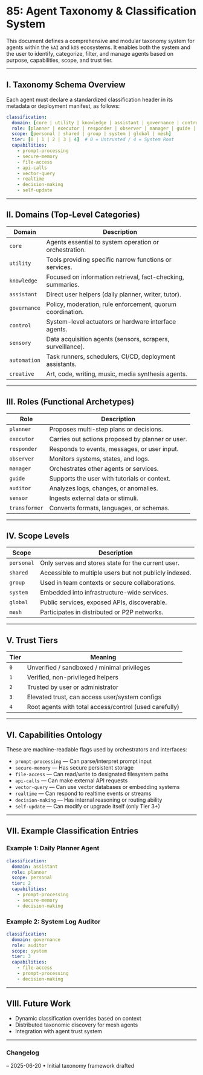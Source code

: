 # 85: Agent Taxonomy & Classification System

This document defines a comprehensive and modular taxonomy system for agents within the `kAI` and `kOS` ecosystems. It enables both the system and the user to identify, categorize, filter, and manage agents based on purpose, capabilities, scope, and trust tier.

---

## I. Taxonomy Schema Overview

Each agent must declare a standardized classification header in its metadata or deployment manifest, as follows:

```yaml
classification:
  domain: [core | utility | knowledge | assistant | governance | control | sensory | automation | creative]
  role: [planner | executor | responder | observer | manager | guide | auditor | sensor | transformer]
  scope: [personal | shared | group | system | global | mesh]
  tier: [0 | 1 | 2 | 3 | 4]  # 0 = Untrusted / 4 = System Root
  capabilities:
    - prompt-processing
    - secure-memory
    - file-access
    - api-calls
    - vector-query
    - realtime
    - decision-making
    - self-update
```

---

## II. Domains (Top-Level Categories)

| Domain      | Description |
|-------------|-------------|
| `core`      | Agents essential to system operation or orchestration.
| `utility`   | Tools providing specific narrow functions or services.
| `knowledge` | Focused on information retrieval, fact-checking, summaries.
| `assistant` | Direct user helpers (daily planner, writer, tutor).
| `governance`| Policy, moderation, rule enforcement, quorum coordination.
| `control`   | System-level actuators or hardware interface agents.
| `sensory`   | Data acquisition agents (sensors, scrapers, surveillance).
| `automation`| Task runners, schedulers, CI/CD, deployment assistants.
| `creative`  | Art, code, writing, music, media synthesis agents.

---

## III. Roles (Functional Archetypes)

| Role       | Description |
|------------|-------------|
| `planner`   | Proposes multi-step plans or decisions.
| `executor`  | Carries out actions proposed by planner or user.
| `responder` | Responds to events, messages, or user input.
| `observer`  | Monitors systems, states, and logs.
| `manager`   | Orchestrates other agents or services.
| `guide`     | Supports the user with tutorials or context.
| `auditor`   | Analyzes logs, changes, or anomalies.
| `sensor`    | Ingests external data or stimuli.
| `transformer`| Converts formats, languages, or schemas.

---

## IV. Scope Levels

| Scope    | Description |
|----------|-------------|
| `personal` | Only serves and stores state for the current user.
| `shared`   | Accessible to multiple users but not publicly indexed.
| `group`    | Used in team contexts or secure collaborations.
| `system`   | Embedded into infrastructure-wide services.
| `global`   | Public services, exposed APIs, discoverable.
| `mesh`     | Participates in distributed or P2P networks.

---

## V. Trust Tiers

| Tier | Meaning |
|------|---------|
| `0`  | Unverified / sandboxed / minimal privileges
| `1`  | Verified, non-privileged helpers
| `2`  | Trusted by user or administrator
| `3`  | Elevated trust, can access user/system configs
| `4`  | Root agents with total access/control (used carefully)

---

## VI. Capabilities Ontology

These are machine-readable flags used by orchestrators and interfaces:

- `prompt-processing` — Can parse/interpret prompt input
- `secure-memory` — Has secure persistent storage
- `file-access` — Can read/write to designated filesystem paths
- `api-calls` — Can make external API requests
- `vector-query` — Can use vector databases or embedding systems
- `realtime` — Can respond to realtime events or streams
- `decision-making` — Has internal reasoning or routing ability
- `self-update` — Can modify or upgrade itself (only Tier 3+)

---

## VII. Example Classification Entries

### Example 1: Daily Planner Agent
```yaml
classification:
  domain: assistant
  role: planner
  scope: personal
  tier: 2
  capabilities:
    - prompt-processing
    - secure-memory
    - decision-making
```

### Example 2: System Log Auditor
```yaml
classification:
  domain: governance
  role: auditor
  scope: system
  tier: 3
  capabilities:
    - file-access
    - prompt-processing
    - decision-making
```

---

## VIII. Future Work

- Dynamic classification overrides based on context
- Distributed taxonomic discovery for mesh agents
- Integration with agent trust system

---

### Changelog
– 2025-06-20 • Initial taxonomy framework drafted

